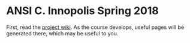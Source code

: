 ANSI C. Innopolis Spring 2018
=========================

First, read the [project wiki](https://github.com/cubazis/inno_ansic_spring/wiki/Main).
As the course develops, useful pages will be generated there, which may be useful to you.
